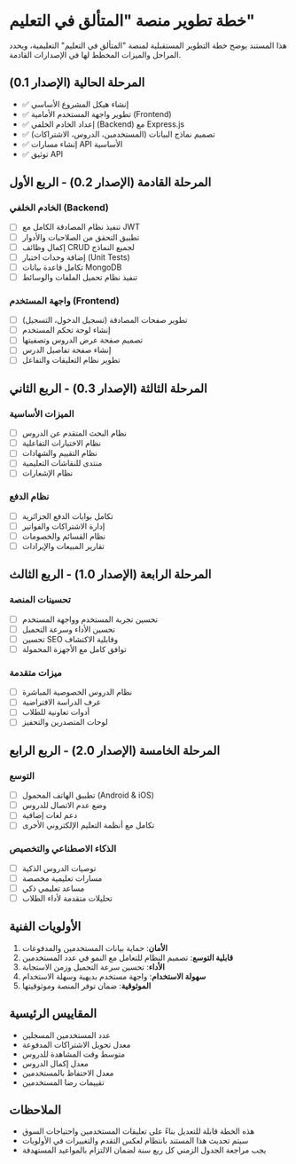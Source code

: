 # خطة تطوير منصة "المتألق في التعليم"

هذا المستند يوضح خطة التطوير المستقبلية لمنصة "المتألق في التعليم" التعليمية، ويحدد المراحل والميزات المخطط لها في الإصدارات القادمة.

## المرحلة الحالية (الإصدار 0.1)

- ✅ إنشاء هيكل المشروع الأساسي
- ✅ تطوير واجهة المستخدم الأمامية (Frontend)
- ✅ إعداد الخادم الخلفي (Backend) مع Express.js
- ✅ تصميم نماذج البيانات (المستخدمين، الدروس، الاشتراكات)
- ✅ إنشاء مسارات API الأساسية
- ✅ توثيق API

## المرحلة القادمة (الإصدار 0.2) - الربع الأول

### الخادم الخلفي (Backend)

- [ ] تنفيذ نظام المصادقة الكامل مع JWT
- [ ] تطبيق التحقق من الصلاحيات والأدوار
- [ ] إكمال وظائف CRUD لجميع النماذج
- [ ] إضافة وحدات اختبار (Unit Tests)
- [ ] تكامل قاعدة بيانات MongoDB
- [ ] تنفيذ نظام تحميل الملفات والوسائط

### واجهة المستخدم (Frontend)

- [ ] تطوير صفحات المصادقة (تسجيل الدخول، التسجيل)
- [ ] إنشاء لوحة تحكم المستخدم
- [ ] تصميم صفحة عرض الدروس وتصفيتها
- [ ] إنشاء صفحة تفاصيل الدرس
- [ ] تطوير نظام التعليقات والتفاعل

## المرحلة الثالثة (الإصدار 0.3) - الربع الثاني

### الميزات الأساسية

- [ ] نظام البحث المتقدم عن الدروس
- [ ] نظام الاختبارات التفاعلية
- [ ] نظام التقييم والشهادات
- [ ] منتدى للنقاشات التعليمية
- [ ] نظام الإشعارات

### نظام الدفع

- [ ] تكامل بوابات الدفع الجزائرية
- [ ] إدارة الاشتراكات والفواتير
- [ ] نظام القسائم والخصومات
- [ ] تقارير المبيعات والإيرادات

## المرحلة الرابعة (الإصدار 1.0) - الربع الثالث

### تحسينات المنصة

- [ ] تحسين تجربة المستخدم وواجهة المستخدم
- [ ] تحسين الأداء وسرعة التحميل
- [ ] تحسين SEO وقابلية الاكتشاف
- [ ] توافق كامل مع الأجهزة المحمولة

### ميزات متقدمة

- [ ] نظام الدروس الخصوصية المباشرة
- [ ] غرف الدراسة الافتراضية
- [ ] أدوات تعاونية للطلاب
- [ ] لوحات المتصدرين والتحفيز

## المرحلة الخامسة (الإصدار 2.0) - الربع الرابع

### التوسع

- [ ] تطبيق الهاتف المحمول (Android & iOS)
- [ ] وضع عدم الاتصال للدروس
- [ ] دعم لغات إضافية
- [ ] تكامل مع أنظمة التعليم الإلكتروني الأخرى

### الذكاء الاصطناعي والتخصيص

- [ ] توصيات الدروس الذكية
- [ ] مسارات تعليمية مخصصة
- [ ] مساعد تعليمي ذكي
- [ ] تحليلات متقدمة لأداء الطلاب

## الأولويات الفنية

1. **الأمان**: حماية بيانات المستخدمين والمدفوعات
2. **قابلية التوسع**: تصميم النظام للتعامل مع النمو في عدد المستخدمين
3. **الأداء**: تحسين سرعة التحميل وزمن الاستجابة
4. **سهولة الاستخدام**: واجهة مستخدم بديهية وسهلة الاستخدام
5. **الموثوقية**: ضمان توفر المنصة وموثوقيتها

## المقاييس الرئيسية

- عدد المستخدمين المسجلين
- معدل تحويل الاشتراكات المدفوعة
- متوسط وقت المشاهدة للدروس
- معدل إكمال الدروس
- معدل الاحتفاظ بالمستخدمين
- تقييمات رضا المستخدمين

## الملاحظات

- هذه الخطة قابلة للتعديل بناءً على تعليقات المستخدمين واحتياجات السوق
- سيتم تحديث هذا المستند بانتظام لعكس التقدم والتغييرات في الأولويات
- يجب مراجعة الجدول الزمني كل ربع سنة لضمان الالتزام بالمواعيد المستهدفة